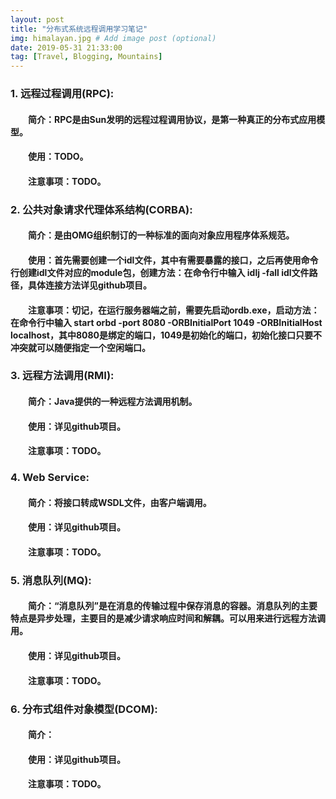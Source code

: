 ```yaml
---
layout: post
title: "分布式系统远程调用学习笔记"
img: himalayan.jpg # Add image post (optional)
date: 2019-05-31 21:33:00
tag: [Travel, Blogging, Mountains]
---
```

### 1. 远程过程调用(RPC):
#### &emsp;&emsp;简介：RPC是由Sun发明的远程过程调用协议，是第一种真正的分布式应用模型。
#### &emsp;&emsp;使用：TODO。
#### &emsp;&emsp;注意事项：TODO。

### 2. 公共对象请求代理体系结构(CORBA):
#### &emsp;&emsp;简介：是由OMG组织制订的一种标准的面向对象应用程序体系规范。
#### &emsp;&emsp;使用：首先需要创建一个idl文件，其中有需要暴露的接口，之后再使用命令行创建idl文件对应的module包，创建方法：在命令行中输入 idlj -fall idl文件路径，具体连接方法详见github项目。
#### &emsp;&emsp;注意事项：切记，在运行服务器端之前，需要先启动ordb.exe，启动方法：在命令行中输入 start orbd -port 8080 -ORBInitialPort 1049 -ORBInitialHost localhost，其中8080是绑定的端口，1049是初始化的端口，初始化接口只要不冲突就可以随便指定一个空闲端口。

### 3. 远程方法调用(RMI):
#### &emsp;&emsp;简介：Java提供的一种远程方法调用机制。
#### &emsp;&emsp;使用：详见github项目。
#### &emsp;&emsp;注意事项：TODO。

### 4. Web Service:
#### &emsp;&emsp;简介：将接口转成WSDL文件，由客户端调用。
#### &emsp;&emsp;使用：详见github项目。
#### &emsp;&emsp;注意事项：TODO。

### 5. 消息队列(MQ):
#### &emsp;&emsp;简介：“消息队列”是在消息的传输过程中保存消息的容器。消息队列的主要特点是异步处理，主要目的是减少请求响应时间和解耦。可以用来进行远程方法调用。
#### &emsp;&emsp;使用：详见github项目。
#### &emsp;&emsp;注意事项：TODO。

### 6. 分布式组件对象模型(DCOM):
#### &emsp;&emsp;简介：
#### &emsp;&emsp;使用：详见github项目。
#### &emsp;&emsp;注意事项：TODO。